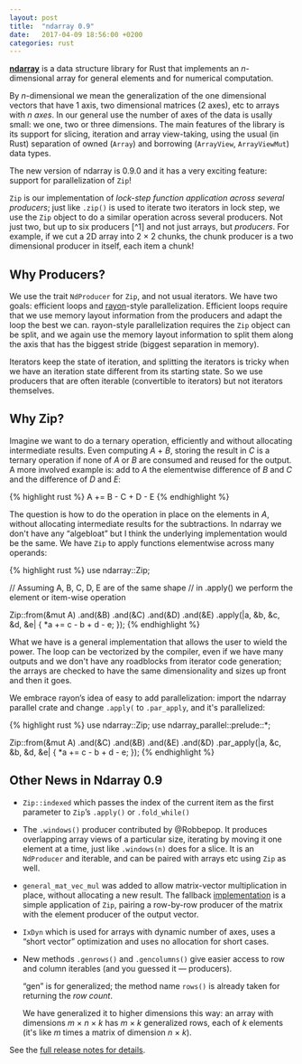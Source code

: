 ```yaml
---
layout: post
title:  "ndarray 0.9"
date:   2017-04-09 18:56:00 +0200
categories: rust
---
```


[**ndarray**][1] is a data structure library for Rust that implements an
*n*-dimensional array for general elements and for numerical computation.

By *n*-dimensional we mean the generalization of the one dimensional vectors
that have 1 axis, two dimensional matrices (2 axes), etc to arrays with *n*
*axes*. In our general use the number of axes of the data is usally small: we
one, two or three dimensions. The main features of the library is its support
for slicing, iteration and array view-taking, using the usual (in Rust)
separation of owned (`Array`) and borrowing (`ArrayView`, `ArrayViewMut`) data
types.

[1]: https://github.com/bluss/rust-ndarray

The new version of ndarray is 0.9.0 and it has a very exciting feature: support
for parallelization of `Zip`!

`Zip` is our implementation of *lock-step function application across
several producers*; just like `.zip()` is used to iterate two iterators in
lock step, we use the `Zip` object to do a similar operation across several
producers. Not just two, but up to six producers [^1] and not just arrays,
but *producers*. For example, if we cut a 2D array into 2 × 2 chunks,
the chunk producer is a two dimensional producer in itself, each item a chunk!

## Why Producers?

We use the trait `NdProducer` for `Zip`, and not usual iterators. We have two
goals: efficient loops and [rayon][rayon]-style parallelization. Efficient
loops require that we use memory layout information from the producers and
adapt the loop the best we can. rayon-style parallelization requires the `Zip`
object can be split, and we again use the memory layout information to split
them along the axis that has the biggest stride (biggest separation in memory).

Iterators keep the state of iteration, and splitting the iterators is tricky
when we have an iteration state different from its starting state. So we use
producers that are often iterable (convertible to iterators) but not iterators
themselves.

[rayon]: http://smallcultfollowing.com/babysteps/blog/2017/04/06/rayon-0-7-released/

## Why Zip?

Imagine we want to do a ternary operation, efficiently and without allocating
intermediate results. Even computing *A* + *B*, storing the result in *C* is
a ternary operation if none of *A* or *B* are consumed and reused for the
output. A more involved example is: add to *A* the elementwise difference
of *B* and *C* and the difference of *D* and *E*:

{% highlight rust %}
A += B - C + D - E
{% endhighlight %}

The question is how to do the operation in place on the elements in *A*, without
allocating intermediate results for the subtractions. In ndarray we don't have
any “algebloat” but I think the underlying implementation would be the same. We
have `Zip` to apply functions elementwise across many operands:

{% highlight rust %}
use ndarray::Zip;

// Assuming A, B, C, D, E are of the same shape
// in .apply() we perform the element or item-wise operation

Zip::from(&mut A)
    .and(&B)
    .and(&C)
    .and(&D)
    .and(&E)
    .apply(|a, &b, &c, &d, &e| {
    	*a += c - b + d - e;
    });
{% endhighlight %}

What we have is a general implementation that allows the user to wield the
power. The loop can be vectorized by the compiler, even if we have many outputs
and we don't have any roadblocks from iterator code generation; the arrays
are checked to have the same dimensionality and sizes up front and then it goes.

We embrace rayon’s idea of easy to add parallelization: import the ndarray
parallel crate and change `.apply(` to `.par_apply`, and it's parallelized:

{% highlight rust %}
use ndarray::Zip;
use ndarray_parallel::prelude::*;

Zip::from(&mut A)
    .and(&C)
    .and(&B)
    .and(&E)
    .and(&D)
    .par_apply(|a, &c, &b, &d, &e| {
    	*a += c - b + d - e;
    });
{% endhighlight %}


## Other News in Ndarray 0.9

+ `Zip::indexed` which passes the index of the current item as the first
  parameter to `Zip`’s `.apply()` or `.fold_while()`
+ The `.windows()` producer contributed by @Robbepop. It produces
  overlapping array views of a particular size, iterating by moving it one
  element at a time, just like `.windows(n)` does for a slice. It is an
  `NdProducer` and iterable, and can be paired with arrays etc using `Zip` as
  well.
+ `general_mat_vec_mul` was added to allow matrix-vector multiplication in place,
  without allocating a new result. The fallback [implementation][gemv] is a simple application
  of `Zip`, pairing a row-by-row producer of the matrix with the element
  producer of the output vector.
+ `IxDyn` which is used for arrays with dynamic number of axes, uses a
  “short vector” optimization and uses no allocation for short cases.
+ New methods `.genrows()` and `.gencolumns()` give easier access to
  row and column iterables (and you guessed it — producers).

  “gen” is for generalized; the method name `rows()` is already taken for returning
  the *row count*.

  We have generalized it to higher dimensions this way: an array with
  dimensions *m* × *n* × *k* has *m* × *k* generalized rows, each of *k*
  elements (it's like *m* times a matrix of dimension *n* × *k*).

See the [full release notes for details][rn].

[gemv]: https://github.com/bluss/rust-ndarray/blob/1006a7d20fcb7277620cf8dd6de1560172833f95/src/linalg/impl_linalg.rs#L565-L579
[rn]: https://github.com/bluss/rust-ndarray#recent-changes-ndarray
